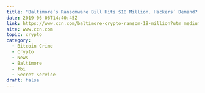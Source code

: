 ```yaml
---
title: "Baltimore’s Ransomware Bill Hits $18 Million. Hackers’ Demand? $80,000 in Crypto"
date: 2019-06-06T14:40:45Z
link: https://www.ccn.com/baltimore-crypto-ransom-18-million?utm_medium=RSS&utm_source=hune
site: www.ccn.com
topic: crypto
category:
  - Bitcoin Crime
  - Crypto
  - News
  - Baltimore
  - fbi
  - Secret Service
draft: false
---
```

